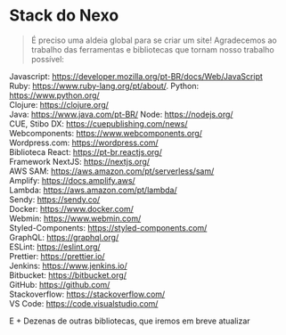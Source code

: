 # Stack do Nexo

> É preciso uma aldeia global para se criar um site! Agradecemos ao trabalho das ferramentas e bibliotecas que tornam nosso trabalho possível:

Javascript: https://developer.mozilla.org/pt-BR/docs/Web/JavaScript  
Ruby: https://www.ruby-lang.org/pt/about/. 
Python: https://www.python.org/  
Clojure: https://clojure.org/  
Java: https://www.java.com/pt-BR/
Node: https://nodejs.org/  
CUE, Stibo DX: https://cuepublishing.com/news/   
Webcomponents: https://www.webcomponents.org/    
Wordpress.com: https://wordpress.com/  
Biblioteca React: https://pt-br.reactjs.org/  
Framework NextJS: https://nextjs.org/  
AWS SAM: https://aws.amazon.com/pt/serverless/sam/  
Amplify: https://docs.amplify.aws/  
Lambda: https://aws.amazon.com/pt/lambda/  
Sendy: https://sendy.co/  
Docker: https://www.docker.com/  
Webmin: https://www.webmin.com/  
Styled-Components: https://styled-components.com/  
GraphQL: https://graphql.org/  
ESLint: https://eslint.org/  
Prettier: https://prettier.io/  
Jenkins: https://www.jenkins.io/  
Bitbucket: https://bitbucket.org/  
GitHub: https://github.com/  
Stackoverflow: https://stackoverflow.com/  
VS Code: https://code.visualstudio.com/   

E + Dezenas de outras bibliotecas, que iremos em breve atualizar
